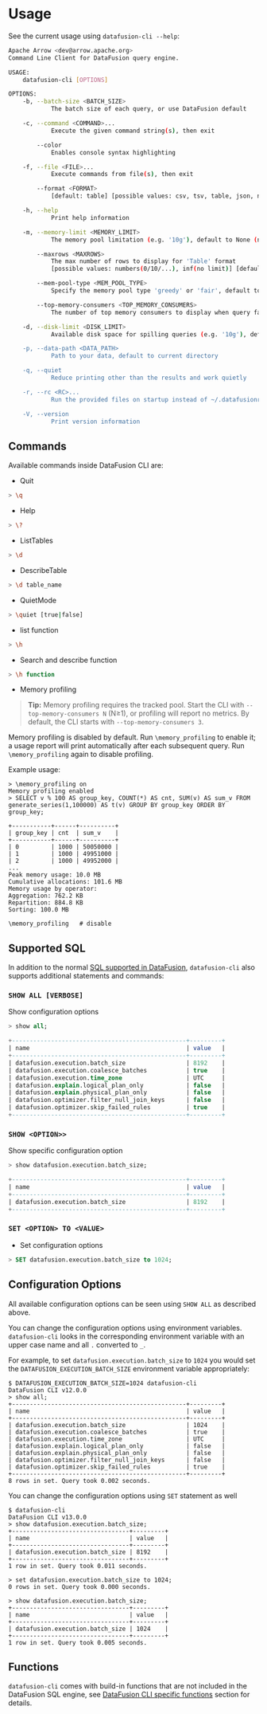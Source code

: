 <!---
  Licensed to the Apache Software Foundation (ASF) under one
  or more contributor license agreements.  See the NOTICE file
  distributed with this work for additional information
  regarding copyright ownership.  The ASF licenses this file
  to you under the Apache License, Version 2.0 (the
  "License"); you may not use this file except in compliance
  with the License.  You may obtain a copy of the License at

    http://www.apache.org/licenses/LICENSE-2.0

  Unless required by applicable law or agreed to in writing,
  software distributed under the License is distributed on an
  "AS IS" BASIS, WITHOUT WARRANTIES OR CONDITIONS OF ANY
  KIND, either express or implied.  See the License for the
  specific language governing permissions and limitations
  under the License.
-->

# Usage

See the current usage using `datafusion-cli --help`:

```bash
Apache Arrow <dev@arrow.apache.org>
Command Line Client for DataFusion query engine.

USAGE:
    datafusion-cli [OPTIONS]

OPTIONS:
    -b, --batch-size <BATCH_SIZE>
            The batch size of each query, or use DataFusion default

    -c, --command <COMMAND>...
            Execute the given command string(s), then exit

        --color
            Enables console syntax highlighting

    -f, --file <FILE>...
            Execute commands from file(s), then exit

        --format <FORMAT>
            [default: table] [possible values: csv, tsv, table, json, nd-json]

    -h, --help
            Print help information

    -m, --memory-limit <MEMORY_LIMIT>
            The memory pool limitation (e.g. '10g'), default to None (no limit)

        --maxrows <MAXROWS>
            The max number of rows to display for 'Table' format
            [possible values: numbers(0/10/...), inf(no limit)] [default: 40]

        --mem-pool-type <MEM_POOL_TYPE>
            Specify the memory pool type 'greedy' or 'fair', default to 'greedy'

        --top-memory-consumers <TOP_MEMORY_CONSUMERS>
            The number of top memory consumers to display when query fails due to memory exhaustion. To disable memory consumer tracking, set this value to 0 [default: 3]

    -d, --disk-limit <DISK_LIMIT>
            Available disk space for spilling queries (e.g. '10g'), default to None (uses DataFusion's default value of '100g')

    -p, --data-path <DATA_PATH>
            Path to your data, default to current directory

    -q, --quiet
            Reduce printing other than the results and work quietly

    -r, --rc <RC>...
            Run the provided files on startup instead of ~/.datafusionrc

    -V, --version
            Print version information
```

## Commands

Available commands inside DataFusion CLI are:

- Quit

```bash
> \q
```

- Help

```bash
> \?
```

- ListTables

```bash
> \d
```

- DescribeTable

```bash
> \d table_name
```

- QuietMode

```bash
> \quiet [true|false]
```

- list function

```bash
> \h
```

- Search and describe function

```bash
> \h function
```

- Memory profiling

> **Tip:** Memory profiling requires the tracked pool. Start the CLI with `--top-memory-consumers N` (N≥1), or profiling will report no metrics. By default, the CLI starts with `--top-memory-consumers 3`.

Memory profiling is disabled by default. Run `\memory_profiling` to enable it; a usage report will print automatically after each subsequent query. Run `\memory_profiling` again to disable profiling.

Example usage:

```text
> \memory_profiling on
Memory profiling enabled
> SELECT v % 100 AS group_key, COUNT(*) AS cnt, SUM(v) AS sum_v FROM generate_series(1,100000) AS t(v) GROUP BY group_key ORDER BY group_key;

+-----------+------+----------+
| group_key | cnt  | sum_v    |
+-----------+------+----------+
| 0         | 1000 | 50050000 |
| 1         | 1000 | 49951000 |
| 2         | 1000 | 49952000 |
...
Peak memory usage: 10.0 MB
Cumulative allocations: 101.6 MB
Memory usage by operator:
Aggregation: 762.2 KB
Repartition: 884.8 KB
Sorting: 100.0 MB

\memory_profiling   # disable
```

## Supported SQL

In addition to the normal [SQL supported in DataFusion], `datafusion-cli` also
supports additional statements and commands:

[sql supported in datafusion]: ../sql/index.rst

### `SHOW ALL [VERBOSE]`

Show configuration options

```sql
> show all;

+-------------------------------------------------+---------+
| name                                            | value   |
+-------------------------------------------------+---------+
| datafusion.execution.batch_size                 | 8192    |
| datafusion.execution.coalesce_batches           | true    |
| datafusion.execution.time_zone                  | UTC     |
| datafusion.explain.logical_plan_only            | false   |
| datafusion.explain.physical_plan_only           | false   |
| datafusion.optimizer.filter_null_join_keys      | false   |
| datafusion.optimizer.skip_failed_rules          | true    |
+-------------------------------------------------+---------+

```

### `SHOW <OPTION>>`

Show specific configuration option

```SQL
> show datafusion.execution.batch_size;

+-------------------------------------------------+---------+
| name                                            | value   |
+-------------------------------------------------+---------+
| datafusion.execution.batch_size                 | 8192    |
+-------------------------------------------------+---------+

```

### `SET <OPTION> TO <VALUE>`

- Set configuration options

```sql
> SET datafusion.execution.batch_size to 1024;
```

## Configuration Options

All available configuration options can be seen using `SHOW ALL` as described above.

You can change the configuration options using environment
variables. `datafusion-cli` looks in the corresponding environment
variable with an upper case name and all `.` converted to `_`.

For example, to set `datafusion.execution.batch_size` to `1024` you
would set the `DATAFUSION_EXECUTION_BATCH_SIZE` environment variable
appropriately:

```shell
$ DATAFUSION_EXECUTION_BATCH_SIZE=1024 datafusion-cli
DataFusion CLI v12.0.0
> show all;
+-------------------------------------------------+---------+
| name                                            | value   |
+-------------------------------------------------+---------+
| datafusion.execution.batch_size                 | 1024    |
| datafusion.execution.coalesce_batches           | true    |
| datafusion.execution.time_zone                  | UTC     |
| datafusion.explain.logical_plan_only            | false   |
| datafusion.explain.physical_plan_only           | false   |
| datafusion.optimizer.filter_null_join_keys      | false   |
| datafusion.optimizer.skip_failed_rules          | true    |
+-------------------------------------------------+---------+
8 rows in set. Query took 0.002 seconds.
```

You can change the configuration options using `SET` statement as well

```shell
$ datafusion-cli
DataFusion CLI v13.0.0
> show datafusion.execution.batch_size;
+---------------------------------+---------+
| name                            | value   |
+---------------------------------+---------+
| datafusion.execution.batch_size | 8192    |
+---------------------------------+---------+
1 row in set. Query took 0.011 seconds.

> set datafusion.execution.batch_size to 1024;
0 rows in set. Query took 0.000 seconds.

> show datafusion.execution.batch_size;
+---------------------------------+---------+
| name                            | value   |
+---------------------------------+---------+
| datafusion.execution.batch_size | 1024    |
+---------------------------------+---------+
1 row in set. Query took 0.005 seconds.
```

## Functions

`datafusion-cli` comes with build-in functions that are not included in the
DataFusion SQL engine, see [DataFusion CLI specific functions](functions.md) section
for details.
